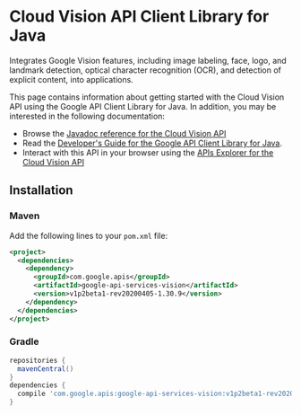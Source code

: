 # Cloud Vision API Client Library for Java

Integrates Google Vision features, including image labeling, face, logo, and landmark detection, optical character recognition (OCR), and detection of explicit content, into applications.

This page contains information about getting started with the Cloud Vision API
using the Google API Client Library for Java. In addition, you may be interested
in the following documentation:

* Browse the [Javadoc reference for the Cloud Vision API][javadoc]
* Read the [Developer's Guide for the Google API Client Library for Java][google-api-client].
* Interact with this API in your browser using the [APIs Explorer for the Cloud Vision API][api-explorer]

## Installation

### Maven

Add the following lines to your `pom.xml` file:

```xml
<project>
  <dependencies>
    <dependency>
      <groupId>com.google.apis</groupId>
      <artifactId>google-api-services-vision</artifactId>
      <version>v1p2beta1-rev20200405-1.30.9</version>
    </dependency>
  </dependencies>
</project>
```

### Gradle

```gradle
repositories {
  mavenCentral()
}
dependencies {
  compile 'com.google.apis:google-api-services-vision:v1p2beta1-rev20200405-1.30.9'
}
```

[javadoc]: https://googleapis.dev/java/google-api-services-vision/latest/index.html
[google-api-client]: https://github.com/googleapis/google-api-java-client/
[api-explorer]: https://developers.google.com/apis-explorer/#p/vision/v1/
